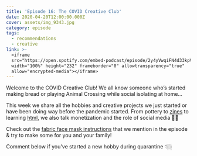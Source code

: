 ```yaml
---
title: 'Episode 16: The COVID Creative Club'
date: 2020-04-20T12:00:00.000Z
cover: assets/img_9343.jpg
category: episode
tags:
  - recommendations
  - creative
link: >-
  <iframe
  src="https://open.spotify.com/embed-podcast/episode/2y4yVwqiFN4d33kpV4yGAp"
  width="100%" height="232" frameborder="0" allowtransparency="true"
  allow="encrypted-media"></iframe>
---
```

Welcome to the COVID Creative Club! We all know someone who’s started making bread or playing Animal Crossing while social isolating at home…

This week we share all the hobbies and creative projects we just started or have been doing way before the pandemic started. From pottery to [zines](https://gumroad.com/buppletea) to learning [html](https://www.youtube.com/watch?v=SF_Xl5TOGlY), we also talk monetization and the role of social media 💸💸

Check out the [fabric face mask instructions](https://www.cdc.gov/coronavirus/2019-ncov/prevent-getting-sick/diy-cloth-face-coverings.html) that we mention in the episode & try to make some for you and your family!

Comment below if you’ve started a new hobby during quarantine 👇🏼